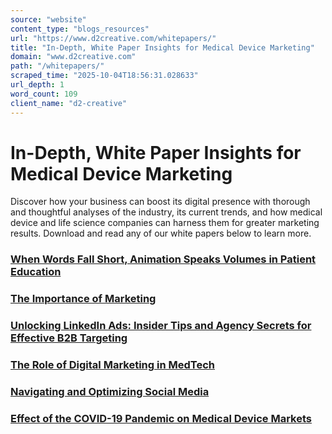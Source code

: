 ```yaml
---
source: "website"
content_type: "blogs_resources"
url: "https://www.d2creative.com/whitepapers/"
title: "In-Depth, White Paper Insights for Medical Device Marketing"
domain: "www.d2creative.com"
path: "/whitepapers/"
scraped_time: "2025-10-04T18:56:31.028633"
url_depth: 1
word_count: 109
client_name: "d2-creative"
---
```


# In-Depth, White Paper Insights for Medical Device Marketing

Discover how your business can boost its digital presence with thorough and thoughtful analyses of the industry, its current trends, and how medical device and life science companies can harness them for greater marketing results. Download and read any of our white papers below to learn more.

### [When Words Fall Short, Animation Speaks Volumes in Patient Education](https://mcusercontent.com/60906e5624f1e979f0724c02a/files/b0d34f56-b58a-ec37-7e3e-db21220e44bb/Animation_in_Patient_Education_White_Paper___D2_Creative.pdf)

### [The Importance of Marketing](https://go.d2creative.com/infographic-importance-of-marketing)

### [Unlocking LinkedIn Ads: Insider Tips and Agency Secrets for Effective B2B Targeting](https://go.d2creative.com/linkedin-ads-b2b-targeting-white-paper/)

### [The Role of Digital Marketing in MedTech](https://go.d2creative.com/digital-marketing-medtech-white-paper/)

### [Navigating and Optimizing Social Media](https://go.d2creative.com/life-science-medical-device-social-media-guide/)

### [Effect of the COVID-19 Pandemic on Medical Device Markets](https://go.d2creative.com/medical-device-market-analysis-2023/?utm_source=d2-white-papers-landing-page%20)